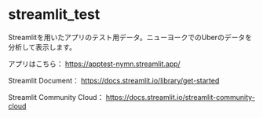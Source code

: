 # streamlit_test
Streamlitを用いたアプリのテスト用データ。ニューヨークでのUberのデータを分析して表示します。

アプリはこちら：
https://apptest-nymn.streamlit.app/

Streamlit Document：
https://docs.streamlit.io/library/get-started

Streamlit Community Cloud：
https://docs.streamlit.io/streamlit-community-cloud
